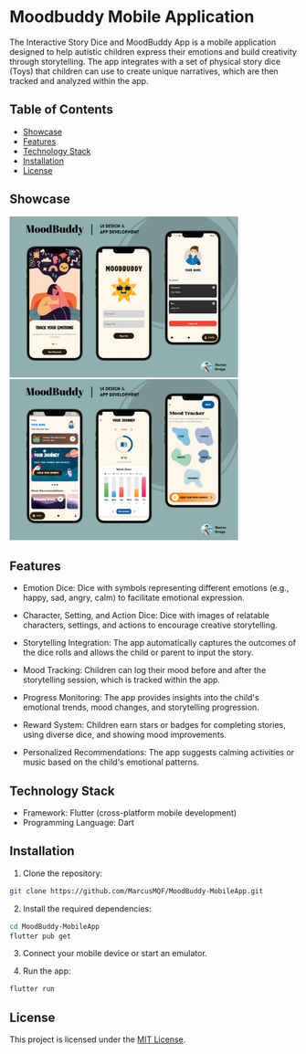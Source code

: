 # Moodbuddy Mobile Application

The Interactive Story Dice and MoodBuddy App is a mobile application designed to help autistic children express their emotions and build creativity through storytelling. The app integrates with a set of physical story dice (Toys) that children can use to create unique narratives, which are then tracked and analyzed within the app.

## Table of Contents

- [Showcase](#showcase)
- [Features](#features)
- [Technology Stack](#technology-stack)
- [Installation](#installation)
- [License](#license)

## Showcase

<img src="Demo1.png" alt="Demo1" width="400"/> 
<img src="Demo2.png" alt="Demo2" width="400"/>

## Features

- Emotion Dice: Dice with symbols representing different emotions (e.g., happy, sad, angry, calm) to facilitate emotional expression.

- Character, Setting, and Action Dice: Dice with images of relatable characters, settings, and actions to encourage creative storytelling.

- Storytelling Integration: The app automatically captures the outcomes of the dice rolls and allows the child or parent to input the story.

- Mood Tracking: Children can log their mood before and after the storytelling session, which is tracked within the app.

- Progress Monitoring: The app provides insights into the child's emotional trends, mood changes, and storytelling progression.

- Reward System: Children earn stars or badges for completing stories, using diverse dice, and showing mood improvements.

- Personalized Recommendations: The app suggests calming activities or music based on the child's emotional patterns.

## Technology Stack

- Framework: Flutter (cross-platform mobile development)
- Programming Language: Dart


## Installation

1. Clone the repository:

```bash
git clone https://github.com/MarcusMQF/MoodBuddy-MobileApp.git
```

2. Install the required dependencies:

```bash
cd MoodBuddy-MobileApp
flutter pub get
```
3. Connect your mobile device or start an emulator.

4. Run the app:

```bash
flutter run
```

## License

This project is licensed under the [MIT License](LICENSE).